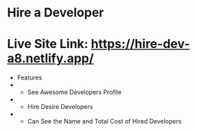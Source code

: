 # Hire a Developer

# Live Site Link: https://hire-dev-a8.netlify.app/

- Features
- - See Awesome Developers Profile
- - Hire Desire Developers
- - Can See the Name and Total Cost of Hired Developers